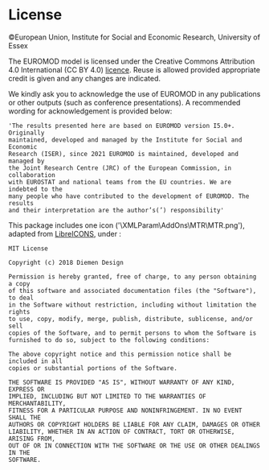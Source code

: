 # License
&copy;European Union, Institute for Social and Economic Research, University of Essex

The EUROMOD model is licensed under the Creative Commons Attribution 4.0 International 
(CC BY 4.0) [licence](https://creativecommons.org/licenses/by/4.0/ "https://creativecommons.org/licenses/by/4.0/"). Reuse is allowed provided appropriate credit is given and any changes are indicated. 

We kindly ask you to acknowledge the use of EUROMOD in any publications or other outputs
(such as conference presentations). A recommended wording for acknowledgement is provided below: 

	'The results presented here are based on EUROMOD version I5.0+. Originally 
	maintained, developed and managed by the Institute for Social and Economic
	Research (ISER), since 2021 EUROMOD is maintained, developed and managed by
	the Joint Research Centre (JRC) of the European Commission, in collaboration
	with EUROSTAT and national teams from the EU countries. We are indebted to the
	many people who have contributed to the development of EUROMOD. The results
	and their interpretation are the author’s(’) responsibility'

This package includes one icon ('\XMLParam\AddOns\MTR\MTR.png'),
adapted from [LibreICONS](https://diemendesign.github.io/LibreICONS/, "https://diemendesign.github.io/LibreICONS/"), under : 

	MIT License

	Copyright (c) 2018 Diemen Design

	Permission is hereby granted, free of charge, to any person obtaining a copy
	of this software and associated documentation files (the "Software"), to deal
	in the Software without restriction, including without limitation the rights
	to use, copy, modify, merge, publish, distribute, sublicense, and/or sell
	copies of the Software, and to permit persons to whom the Software is
	furnished to do so, subject to the following conditions:

	The above copyright notice and this permission notice shall be included in all
	copies or substantial portions of the Software.

	THE SOFTWARE IS PROVIDED "AS IS", WITHOUT WARRANTY OF ANY KIND, EXPRESS OR
	IMPLIED, INCLUDING BUT NOT LIMITED TO THE WARRANTIES OF MERCHANTABILITY,
	FITNESS FOR A PARTICULAR PURPOSE AND NONINFRINGEMENT. IN NO EVENT SHALL THE
	AUTHORS OR COPYRIGHT HOLDERS BE LIABLE FOR ANY CLAIM, DAMAGES OR OTHER
	LIABILITY, WHETHER IN AN ACTION OF CONTRACT, TORT OR OTHERWISE, ARISING FROM,
	OUT OF OR IN CONNECTION WITH THE SOFTWARE OR THE USE OR OTHER DEALINGS IN THE
	SOFTWARE.